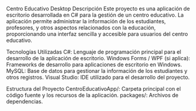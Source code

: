 Centro Educativo Desktop
Descripción
Este proyecto es una aplicación de escritorio desarrollada en C# para la gestión de un centro educativo. La aplicación permite administrar la información de los estudiantes, profesores, 
y otros aspectos relacionados con la educación, proporcionando una interfaz sencilla y accesible para usuarios del centro educativo.

Tecnologías Utilizadas
C#: Lenguaje de programación principal para el desarrollo de la aplicación de escritorio.
Windows Forms / WPF (si aplica): Frameworks de desarrollo para aplicaciones de escritorio en Windows.
MySQL: Base de datos para gestionar la información de los estudiantes y otros registros.
Visual Studio: IDE utilizado para el desarrollo del proyecto.

Estructura del Proyecto
CentroEducativoApp/: Carpeta principal con el código fuente y los recursos de la aplicación.
packages/: Archivos de dependencias.
